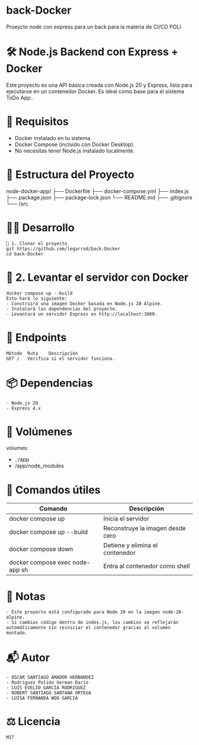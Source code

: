 # back-Docker
Proeycto node con express para un back para la materia de CI/CD POLI

# 🛠️ Node.js Backend con Express + Docker
Este proyecto es una API básica creada con Node.js 20 y Express, lista para ejecutarse en un contenedor Docker. Es ideal como base para el sistema ToDo App..

# 🚀 Requisitos
- Docker instalado en tu sistema.
- Docker Compose (incluido con Docker Desktop).
- No necesitas tener Node.js instalado localmente.

# 📁 Estructura del Proyecto

node-docker-app/
├── Dockerfile
├── docker-compose.yml
├── index.js
├── package.json
├── package-lock.json
└── README.md
├── .gitignore
└── /src

# 🧑‍💻 Desarrollo
    🔧 1. Clonar el proyecto
    git https://github.com/legarrod/back-Docker
    cd back-Docker

# 🐳 2. Levantar el servidor con Docker
    docker compose up --build
    Esto hará lo siguiente:
    - Construirá una imagen Docker basada en Node.js 20 Alpine.
    - Instalará las dependencias del proyecto.
    - Levantará un servidor Express en http://localhost:3000.

# 🧪 Endpoints
    Método	Ruta	Descripción
    GET	/	Verifica si el servidor funciona.

# 📦 Dependencias
    - Node.js 20
    - Express 4.x

# 📂 Volúmenes
volumes:
  - .:/app
  - /app/node_modules

# 🧹 Comandos útiles
| Comando                          | Descripción                            |
|----------------------------------|----------------------------------------|
| docker compose up                | Inicia el servidor                     |
| docker compose up --build        | Reconstruye la imagen desde cero       |
| docker compose down              | Detiene y elimina el contenedor        |
| docker compose exec node-app sh  | Entra al contenedor como shell         |

# 📝 Notas
    - Este proyecto está configurado para Node 20 en la imagen node:20-alpine.
    - Si cambias código dentro de index.js, los cambios se reflejarán automáticamente sin reiniciar el contenedor gracias al volumen montado.

# 📬 Autor
    - OSCAR SANTIAGO AMADOR HERNANDEZ
    - Rodriguez Pulido German Dario
    - LUIS EVELIO GARCIA RODRIGUEZ
    - ROBERT SANTIAGO SANTANA ORTEGA
    - LUISA FERNANDA WOO GARCIA

# ⚖️ Licencia
    MIT
